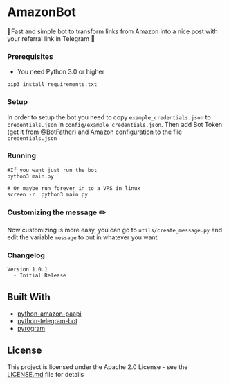 <!---------------------------
README.MD
AmazonBot-1.1.0
---------------------------->

# AmazonBot

🤖Fast and simple bot to transform links from Amazon into a nice post with your referral link in Telegram 🛒

### Prerequisites

- You need Python 3.0 or higher

```
pip3 install requirements.txt
```

### Setup

In order to setup the bot you need to copy `example_credentials.json` to `credentials.json` in `config/example_credentials.json`.
Then add Bot Token (get it from [@BotFather](https://t.me/Botfather)) and Amazon configuration to the file `credentials.json`

### Running

```
#If you want just run the bot
python3 main.py

# Or maybe run forever in to a VPS in linux
screen -r  python3 main.py
```

### Customizing the message ✏️

Now customizing is more easy, you can go to `utils/create_message.py` and edit the variable `message` to put in whatever you want

### Changelog

```
Version 1.0.1
  - Initial Release
```

## Built With

- [python-amazon-paapi](https://github.com/sergioteula/python-amazon-paapi)
- [python-telegram-bot](https://github.com/python-telegram-bot/python-telegram-bot)
- [pyrogram](https://github.com/pyrogram/pyrogram)

## License

This project is licensed under the Apache 2.0 License - see the [LICENSE.md](LICENSE.md) file for details
